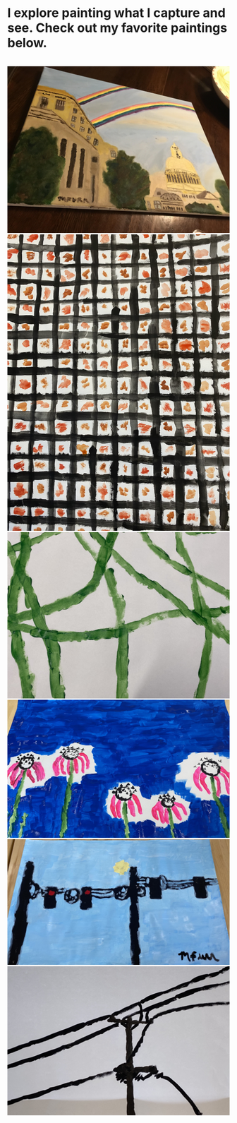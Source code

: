 # I explore painting what I capture and see. Check out my favorite paintings below.



<br>



<img class="profile-picture" src="paintings/painting1.jpg">



<img class="profile-picture" src="paintings/painting2.jpg">



<img class="profile-picture" src="paintings/painting3.jpg">



<img class="profile-picture" src="paintings/painting4.jpg">



<img class="profile-picture" src="paintings/painting5.jpg">



<img class="profile-picture" src="paintings/painting6.jpg">



<br>

<br>
  
  
  
